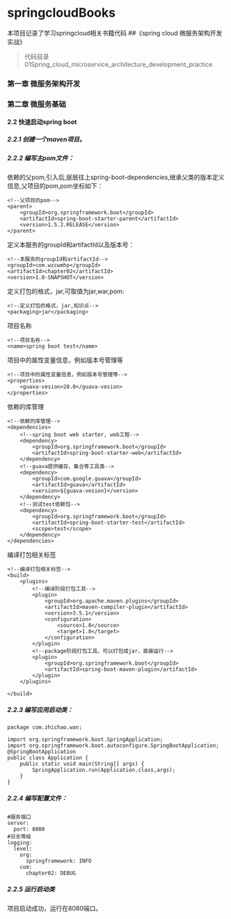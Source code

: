 # springcloudBooks
本项目记录了学习springcloud相关书籍代码
##《spring cloud 微服务架构开发实战》
>代码目录01Spring_cloud_microservice_architecture_development_practice
### 第一章 微服务架构开发
### 第二章 微服务基础
#### 2.2 快速启动spring boot
##### 2.2.1 创建一个maven项目。

##### 2.2.2 编写主pom文件：

依赖的父pom,引入后,层层往上spring-boot-dependencies,继承父类的版本定义信息,父项目的pom,pom坐标如下：

    <!--父项目的pom-->
    <parent>
        <groupId>org.springframework.boot</groupId>
        <artifactId>spring-boot-starter-parent</artifactId>
        <version>1.5.2.RELEASE</version>
    </parent>
定义本服务的groupId和artifactId以及版本号：

	<!--本服务的groupId和artifactId-->
	<groupId>com.wzcwmhp</groupId>
	<artifactId>chapter02</artifactId>
	<version>1.0-SNAPSHOT</version>

定义打包的格式，jar,可取值为jar,war,pom:

	<!--定义打包的格式，jar,知识点-->
	<packaging>jar</packaging>

项目名称

    <!--项目名称-->
    <name>spring boot test</name>

项目中的属性变量信息，例如版本号管理等

    <!--项目中的属性变量信息，例如版本号管理等-->
    <properties>
        <guava-vesion>20.0</guava-vesion>
    </properties>

依赖的库管理

    <!--依赖的库管理-->
    <dependencies>
        <!--spring boot web starter, web工程-->
        <dependency>
            <groupId>org.springframework.boot</groupId>
            <artifactId>spring-boot-starter-web</artifactId>
        </dependency>
        <!--guava提供缓存、集合等工具类-->
        <dependency>
            <groupId>com.google.guava</groupId>
            <artifactId>guava</artifactId>
            <version>${guava-vesion}</version>
        </dependency>
        <!--测试test依赖包-->
        <dependency>
            <groupId>org.springframework.boot</groupId>
            <artifactId>spring-boot-starter-test</artifactId>
            <scope>test</scope>
        </dependency>
    </dependencies>

编译打包相关标签


    <!--编译打包相关标签-->
    <build>
        <plugins>
            <!--编译阶段打包工具-->
            <plugin>
                <groupId>org.apache.maven.plugins</groupId>
                <artifactId>maven-compiler-plugin</artifactId>
                <version>3.5.1</version>
                <configuration>
                    <source>1.8</source>
                    <target>1.8</target>
                </configuration>
            </plugin>
            <!--package阶段打包工具，可以打包成jar，直接运行-->
            <plugin>
                <groupId>org.springframework.boot</groupId>
                <artifactId>spring-boot-maven-plugin</artifactId>
            </plugin>
        </plugins>

    </build>


##### 2.2.3 编写应用启动类：

	package com.zhichao.wan;
	
	import org.springframework.boot.SpringApplication;
	import org.springframework.boot.autoconfigure.SpringBootApplication;
	@SpringBootApplication
	public class Application {
	    public static void main(String[] args) {
	        SpringApplication.run(Application.class,args);
	    }
	}

##### 2.2.4 编写配置文件：

	#服务端口
	server:
	  port: 8080
	#日志等级
	logging:
	  level:
	    org:
	      springframework: INFO
	    com:
	      chapter02: DEBUG


##### 2.2.5 运行启动类
项目启动成功，运行在8080端口。








